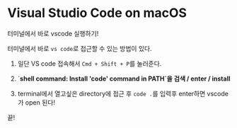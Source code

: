 # Visual Studio Code on macOS

터미널에서 바로 vscode 실행하기!

터미널에서 바로 `vs code`로 접근할 수 있는 방법이 있다.

1.  일단 VS code 접속해서 `Cmd + Shift + P`를 눌러준다.
    
2.  \`**shell command: Install 'code' command in PATH\`을 검색 / enter / install**
    
3.  terminal에서 열고싶은 directory에 접근 후 `code .`를 입력후 enter하면 vscode가 open 된다!
    

끝!